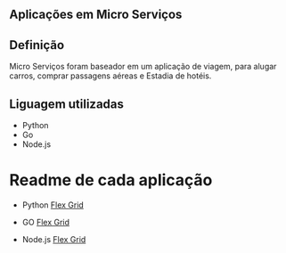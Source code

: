## Aplicações em Micro Serviços

## Definição

Micro Serviços foram baseador em um aplicação de viagem, para alugar carros, comprar passagens aéreas e Estadia de hotéis.

## Liguagem utilizadas

- Python
- Go
- Node.js

# Readme de cada aplicação

- Python
[Flex Grid](https://github.com/brandonklk/microservice/tree/master/python)

- GO
[Flex Grid](https://github.com/brandonklk/microservice/tree/master/golang)

- Node.js
[Flex Grid](https://github.com/brandonklk/microservice/tree/master/node)
